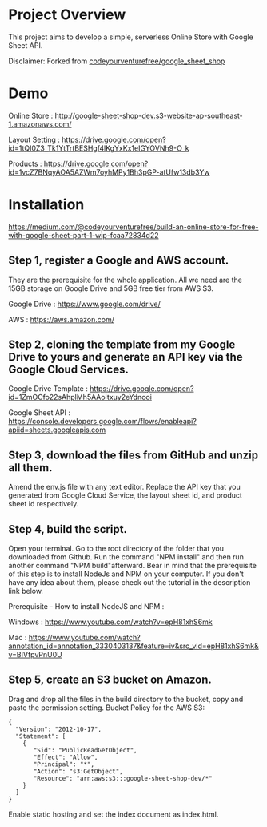 # Project Overview

This project aims to develop a simple, serverless Online Store with Google Sheet API.

Disclaimer: Forked from [codeyourventurefree/google_sheet_shop](https://github.com/codeyourventurefree/google_sheet_shop)

# Demo

Online Store : http://google-sheet-shop-dev.s3-website-ap-southeast-1.amazonaws.com/

Layout Setting : https://drive.google.com/open?id=1tQI0Z3_Tk1YtTrtBESHgf4lKgYxKx1eIGYOVNh9-O_k

Products : https://drive.google.com/open?id=1vcZ7BNqyAOA5AZWm7oyhMPy1Bh3pGP-atUfw13db3Yw

# Installation
https://medium.com/@codeyourventurefree/build-an-online-store-for-free-with-google-sheet-part-1-wip-fcaa72834d22

## Step 1, register a Google and AWS account. 
They are the prerequisite for the whole application. All we need are the 15GB storage on Google Drive and 5GB free tier from AWS S3.

Google Drive : https://www.google.com/drive/

AWS : https://aws.amazon.com/

## Step 2, cloning the template from my Google Drive to yours and generate an API key via the Google Cloud Services.

Google Drive Template : https://drive.google.com/open?id=1ZmOCfo22sAhplMh5AAoItxuy2eYdnooi

Google Sheet API : https://console.developers.google.com/flows/enableapi?apiid=sheets.googleapis.com


## Step 3, download the files from GitHub and unzip all them. 
Amend the env.js file with any text editor. Replace the API key that you generated from Google Cloud Service, the layout sheet id, and product sheet id respectively.

## Step 4, build the script.
Open your terminal. Go to the root directory of the folder that you downloaded from Github. Run the command "NPM install" and then run another command "NPM build"afterward. Bear in mind that the prerequisite of this step is to install NodeJs and NPM on your computer. If you don't have any idea about them, please check out the tutorial in the description link below.

Prerequisite - How to install NodeJS and NPM :

Windows : https://www.youtube.com/watch?v=epH81xhS6mk

Mac : https://www.youtube.com/watch?annotation_id=annotation_3330403137&feature=iv&src_vid=epH81xhS6mk&v=BIVfpvPnU0U

## Step 5, create an S3 bucket on Amazon. 
Drag and drop all the files in the build directory to the bucket, copy and paste the permission setting. 
Bucket Policy for the AWS S3:
```
{
  "Version": "2012-10-17",
  "Statement": [
    {
       "Sid": "PublicReadGetObject",
       "Effect": "Allow",
       "Principal": "*",
       "Action": "s3:GetObject",
       "Resource": "arn:aws:s3:::google-sheet-shop-dev/*"
    }
  ]
}
```
Enable static hosting and set the index document as index.html.
